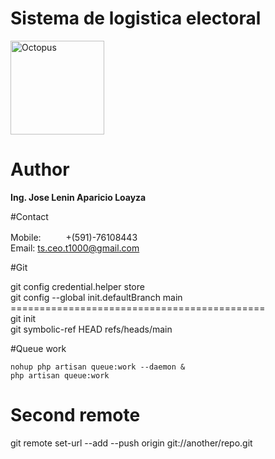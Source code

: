# Sistema de logistica electoral

<img src="https://upload.wikimedia.org/wikipedia/commons/7/72/Logo_oep.png" alt="Octopus" width="150px" height="150px"> 
<br>

# Author

<strong>Ing. Jose Lenin Aparicio Loayza</strong>

#Contact

Mobile: <img src="https://flagicons.lipis.dev/flags/4x3/bo.svg" width="32px" height="16px;"> +(591)-76108443 <br />
Email: ts.ceo.t1000@gmail.com

#Git

git config credential.helper store <br>
git config --global init.defaultBranch main <br>
============================================ <br>
git init <br>
git symbolic-ref HEAD refs/heads/main <br>

#Queue work

```nohup php artisan queue:work --daemon &```
<br>
``php artisan queue:work``

# Second remote

git remote set-url --add --push origin git://another/repo.git
